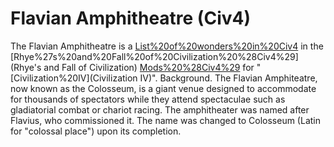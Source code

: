 # Flavian Amphitheatre (Civ4)

The Flavian Amphitheatre is a [List%20of%20wonders%20in%20Civ4](wonder) in the [Rhye%27s%20and%20Fall%20of%20Civilization%20%28Civ4%29](Rhye's and Fall of Civilization) [Mods%20%28Civ4%29](mod) for "[Civilization%20IV](Civilization IV)".
Background.
The Flavian Amphiteatre, now known as the Colosseum, is a giant venue designed to accommodate for thousands of spectators while they attend spectaculae such as gladiatorial combat or chariot racing. The amphitheater was named after Flavius, who commissioned it. The name was changed to Colosseum (Latin for "colossal place") upon its completion.
